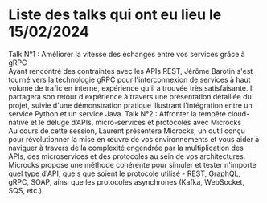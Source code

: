 # Liste des talks qui ont eu lieu le 15/02/2024
Talk N°1 : Améliorer la vitesse des échanges entre vos services grâce à gRPC  
Ayant rencontré des contraintes avec les APIs REST, Jérôme Barotin s'est tourné vers la technologie gRPC pour l'interconnexion de services à haut volume de trafic en interne, expérience qu'il a trouvée très satisfaisante. Il partagera son retour d'expérience à travers une présentation détaillée du projet, suivie d'une démonstration pratique illustrant l'intégration entre un service Python et un service Java.
Talk N°2 : Affronter la tempête cloud-native et le déluge d’APIs, micro-services et protocoles avec Microcks  
Au cours de cette session, Laurent présentera Microcks, un outil conçu pour révolutionner la mise en œuvre de vos environnements et vous aider à naviguer à travers de la complexité engendrée par la multiplication des APIs, des microservices et des protocoles au sein de vos architectures. Microcks propose une méthode cohérente pour simuler et tester n'importe quel type d'API, quels que soient le protocole utilisé - REST, GraphQL, gRPC, SOAP, ainsi que les protocoles asynchrones (Kafka, WebSocket, SQS, etc.).
